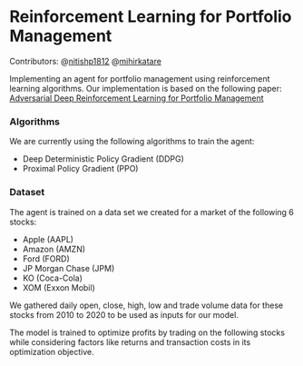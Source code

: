 # Reinforcement Learning for Portfolio Management

Contributors: @[nitishp1812](https://github.com/nitishp1812) @[mihirkatare](https://github.com/mihirkatare)

Implementing an agent for portfolio management using reinforcement learning algorithms. Our implementation is based on the following paper: [Adversarial Deep Reinforcement Learning for Portfolio Management](https://arxiv.org/pdf/1808.09940v3.pdf)

### Algorithms
We are currently using the following algorithms to train the agent:
- Deep Deterministic Policy Gradient (DDPG)
- Proximal Policy Gradient (PPO)
 
 ### Dataset
The agent is trained on a data set we created for a market of the following 6 stocks:
- Apple (AAPL)
- Amazon (AMZN)
- Ford (FORD)
- JP Morgan Chase (JPM)
- KO (Coca-Cola)
- XOM (Exxon Mobil)

We gathered daily open, close, high, low and trade volume data for these stocks from 2010 to 2020 to be used as inputs for our model.

 The model is trained to optimize profits by trading on the following stocks while considering factors like returns and transaction costs in its optimization objective.
